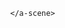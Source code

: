 <!-- AR.js by @jerome_etienne - github: https://github.com/jeromeetienne/ar.js - info: https://medium.com/arjs/augmented-reality-in-10-lines-of-html-4e193ea9fdbf -->
<script src="https://aframe.io/releases/0.6.0/aframe.min.js"></script>
<script src="https://jeromeetienne.github.io/AR.js/aframe/build/aframe-ar.js"></script>
<body style='margin : 0px; overflow: hidden;'>
	<a-scene embedded arjs='sourceType: webcam;'>
		<!--a-box position='0 0.5 0' material=new THREE.PointsMaterial({color: 0xF3FFE2});></a-box-->
		<!--a-cylinder position="1 0.75 1" radius="0.5" height="1.5" color="#FFC65D"></a-cylinder-->
		<a-entity scale="1 1 1" geometry="primitive: torusKnot" position="0 0 0" material="color: magenta; metalness:1; roughness: 0.1; sphericalEnvMap: #sky;">
				<a-animation easing="linear" attribute="rotation" dur="10000" to="0 0 360" repeat="indefinite"></a-animation>
		</a-entity>
		<a-marker-camera preset='hiro' ></a-marker-camera>

	</a-scene>
</body>
